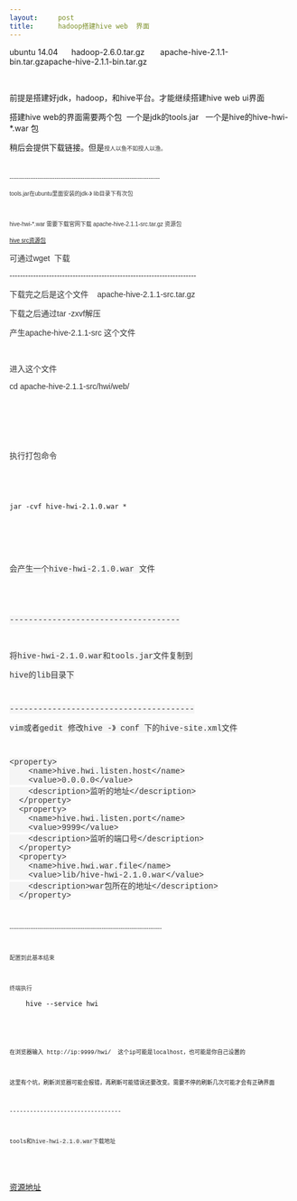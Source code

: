 ```yaml
---
layout:     post
title:      hadoop搭建hive web  界面
---
```

<div id="article_content" class="article_content clearfix csdn-tracking-statistics" data-pid="blog" data-mod="popu_307" data-dsm="post">
								            <link rel="stylesheet" href="https://csdnimg.cn/release/phoenix/template/css/ck_htmledit_views-f76675cdea.css">
						<div class="htmledit_views" id="content_views">
                
<p>ubuntu 14.04      hadoop-2.6.0.tar.gz       apache-hive-2.1.1-bin.tar.gzapache-hive-2.1.1-bin.tar.gz</p>
<p><br></p>
<p>前提是搭建好jdk，hadoop，和hive平台。才能继续搭建hive web ui界面</p>
<p>搭建hive web的界面需要两个包  一个是jdk的tools.jar   一个是hive的hive-hwi-*.war 包</p>
<p>稍后会提供下载链接。但是<span style="color:rgb(51,51,51);font-family:arial, tahoma, 'Microsoft Yahei', '宋体', sans-serif;"><span style="font-size:10px;">授人以鱼不如授人以渔。</span></span></p>
<p><span style="color:rgb(51,51,51);font-family:arial, tahoma, 'Microsoft Yahei', '宋体', sans-serif;"><span style="font-size:10px;"><br></span></span></p>
<p><span style="color:rgb(51,51,51);font-family:arial, tahoma, 'Microsoft Yahei', '宋体', sans-serif;"><span style="font-size:10px;">--------------------------------------------------------------------------------</span></span></p>
<p><span style="color:rgb(51,51,51);font-family:arial, tahoma, 'Microsoft Yahei', '宋体', sans-serif;"><span style="font-size:10px;">tools.jar在ubuntu里面安装的jdk-》 lib目录下有次包</span></span></p>
<p><span style="color:rgb(51,51,51);font-family:arial, tahoma, 'Microsoft Yahei', '宋体', sans-serif;"><span style="font-size:10px;"><br></span></span></p>
<p><span style="color:rgb(51,51,51);font-family:arial, tahoma, 'Microsoft Yahei', '宋体', sans-serif;"><span style="font-size:10px;">hive-hwi-*.war 需要下载官网下载 apache-hive-2.1.1-src.tar.gz 资源包  <br></span></span></p>
<p><span style="color:rgb(51,51,51);font-family:arial, tahoma, 'Microsoft Yahei', '宋体', sans-serif;"><span style="font-size:10px;"><a href="http://mirror.bit.edu.cn/apache/hive/hive-2.1.1/" rel="nofollow">hive src资源包</a><br></span></span></p>
<p><span style="color:rgb(51,51,51);font-family:arial, tahoma, 'Microsoft Yahei', '宋体', sans-serif;">可通过wget  下载</span></p>
<p><span style="color:rgb(51,51,51);font-family:arial, tahoma, 'Microsoft Yahei', '宋体', sans-serif;">-----------------------------------------------------------------------</span></p>
<p><span style="font-family:arial, tahoma, 'Microsoft Yahei', '宋体', sans-serif;color:#333333;">下载完之后是这个文件    apache-hive-2.1.1-src.tar.gz</span></p>
<p><span style="color:rgb(51,51,51);font-family:arial, tahoma, 'Microsoft Yahei', '宋体', sans-serif;">下载之后通过tar -zxvf解压</span></p>
<p><span style="color:rgb(51,51,51);font-family:arial, tahoma, 'Microsoft Yahei', '宋体', sans-serif;">产生apache-hive-2.1.1-src 这个文件</span></p>
<p><span style="color:rgb(51,51,51);font-family:arial, tahoma, 'Microsoft Yahei', '宋体', sans-serif;"><br></span></p>
<p><span style="color:rgb(51,51,51);font-family:arial, tahoma, 'Microsoft Yahei', '宋体', sans-serif;">进入这个文件 </span></p>
<p><span style="color:rgb(51,51,51);font-family:arial, tahoma, 'Microsoft Yahei', '宋体', sans-serif;">cd apache-hive-2.1.1-src/hwi/web/<br></span></p>
<p><span style="color:rgb(51,51,51);font-family:arial, tahoma, 'Microsoft Yahei', '宋体', sans-serif;"><br></span></p>
<p><span style="color:rgb(51,51,51);font-family:arial, tahoma, 'Microsoft Yahei', '宋体', sans-serif;"><br></span></p>
<p><span style="color:rgb(51,51,51);font-family:arial, tahoma, 'Microsoft Yahei', '宋体', sans-serif;"><br></span></p>
<p><span style="color:rgb(51,51,51);font-family:arial, tahoma, 'Microsoft Yahei', '宋体', sans-serif;">执行打包命令</span></p>
<p><span style="color:rgb(51,51,51);font-family:arial, tahoma, 'Microsoft Yahei', '宋体', sans-serif;"><br></span></p>
<p><span style="color:rgb(51,51,51);font-family:arial, tahoma, 'Microsoft Yahei', '宋体', sans-serif;"><br></span></p>
<p><span style="font-family:arial, tahoma, 'Microsoft Yahei', '宋体', sans-serif;"></span></p><pre><code class="language-plain">jar -cvf hive-hwi-2.1.0.war *</code></pre><br><br><p><span style="color:rgb(51,51,51);font-family:arial, tahoma, 'Microsoft Yahei', '宋体', sans-serif;"><span style="font-family:'Courier New', sans-serif;background-color:rgb(245,245,245);"><br></span></span></p>
<p><span style="color:rgb(51,51,51);font-family:arial, tahoma, 'Microsoft Yahei', '宋体', sans-serif;"><span style="font-family:'Courier New', sans-serif;background-color:rgb(245,245,245);">会产生一个hive-hwi-2.1.0.war 文件</span></span></p>
<p><span style="color:rgb(51,51,51);font-family:arial, tahoma, 'Microsoft Yahei', '宋体', sans-serif;"><span style="font-family:'Courier New', sans-serif;background-color:rgb(245,245,245);"><br></span></span></p>
<p><span style="color:rgb(51,51,51);font-family:arial, tahoma, 'Microsoft Yahei', '宋体', sans-serif;"><span style="font-family:'Courier New', sans-serif;background-color:rgb(245,245,245);"><br></span></span></p>
<p><span style="color:rgb(51,51,51);font-family:arial, tahoma, 'Microsoft Yahei', '宋体', sans-serif;"><span style="font-family:'Courier New', sans-serif;background-color:rgb(245,245,245);">------------------------------------</span></span></p>
<p><span style="color:rgb(51,51,51);font-family:arial, tahoma, 'Microsoft Yahei', '宋体', sans-serif;"><span style="font-family:'Courier New', sans-serif;background-color:rgb(245,245,245);"><br></span></span></p>
<p><span style="color:rgb(51,51,51);font-family:arial, tahoma, 'Microsoft Yahei', '宋体', sans-serif;"><span style="font-family:'Courier New', sans-serif;background-color:rgb(245,245,245);">将<span style="color:rgb(51,51,51);font-family:'Courier New', sans-serif;background-color:rgb(245,245,245);">hive-hwi-2.1.0.war和tools.jar文件复制到</span></span></span></p>
<p><span style="color:rgb(51,51,51);font-family:arial, tahoma, 'Microsoft Yahei', '宋体', sans-serif;"><span style="font-family:'Courier New', sans-serif;background-color:rgb(245,245,245);"><span style="color:rgb(51,51,51);font-family:'Courier New', sans-serif;background-color:rgb(245,245,245);">hive的lib目录下</span></span></span></p>
<p><span style="color:rgb(51,51,51);font-family:arial, tahoma, 'Microsoft Yahei', '宋体', sans-serif;"><span style="font-family:'Courier New', sans-serif;background-color:rgb(245,245,245);"><span style="color:rgb(51,51,51);font-family:'Courier New', sans-serif;background-color:rgb(245,245,245);"><br></span></span></span></p>
<p><span style="color:rgb(51,51,51);font-family:arial, tahoma, 'Microsoft Yahei', '宋体', sans-serif;"><span style="font-family:'Courier New', sans-serif;background-color:rgb(245,245,245);"><span style="color:rgb(51,51,51);font-family:'Courier New', sans-serif;background-color:rgb(245,245,245);">---------------------------------------</span></span></span></p>
<p><span style="color:rgb(51,51,51);font-family:arial, tahoma, 'Microsoft Yahei', '宋体', sans-serif;"><span style="font-family:'Courier New', sans-serif;background-color:rgb(245,245,245);"><span style="color:rgb(51,51,51);font-family:'Courier New', sans-serif;background-color:rgb(245,245,245);">vim或者gedit
 修改hive -》 conf 下的hive-site.xml文件</span></span></span></p>
<p><span style="color:rgb(51,51,51);font-family:arial, tahoma, 'Microsoft Yahei', '宋体', sans-serif;"><span style="font-family:'Courier New', sans-serif;background-color:rgb(245,245,245);"><span style="color:rgb(51,51,51);font-family:'Courier New', sans-serif;background-color:rgb(245,245,245);"><br></span></span></span></p>
<p><span style="color:rgb(51,51,51);font-family:arial, tahoma, 'Microsoft Yahei', '宋体', sans-serif;"><span style="font-family:'Courier New', sans-serif;background-color:rgb(245,245,245);"><span style="color:rgb(51,51,51);font-family:'Courier New', sans-serif;background-color:rgb(245,245,245);">&lt;property&gt;<br>
    &lt;name&gt;hive.hwi.listen.host&lt;/name&gt;<br>
    &lt;value&gt;0.0.0.0&lt;/value&gt;<br>
    &lt;description&gt;监听的地址&lt;/description&gt;<br>
  &lt;/property&gt;<br>
  &lt;property&gt;<br>
    &lt;name&gt;hive.hwi.listen.port&lt;/name&gt;<br>
    &lt;value&gt;9999&lt;/value&gt;<br>
    &lt;description&gt;监听的端口号&lt;/description&gt;<br>
  &lt;/property&gt;<br>
  &lt;property&gt;<br>
    &lt;name&gt;hive.hwi.war.file&lt;/name&gt;<br>
    &lt;value&gt;lib/hive-hwi-2.1.0.war&lt;/value&gt;<br>
    &lt;description&gt;war包所在的地址&lt;/description&gt;<br>
  &lt;/property&gt;<br></span></span></span></p>
<p><span style="color:rgb(51,51,51);font-family:arial, tahoma, 'Microsoft Yahei', '宋体', sans-serif;"><br></span></p>
<p><span style="color:rgb(51,51,51);font-family:arial, tahoma, 'Microsoft Yahei', '宋体', sans-serif;"><span style="font-size:10px;">---------------------------------------------------------------------------------</span></span></p>
<p><span style="color:rgb(51,51,51);font-family:arial, tahoma, 'Microsoft Yahei', '宋体', sans-serif;"><span style="font-size:10px;"><br></span></span></p>
<p><span style="color:rgb(51,51,51);font-family:arial, tahoma, 'Microsoft Yahei', '宋体', sans-serif;"><span style="font-size:10px;">配置到此基本结束</span></span></p>
<p><span style="color:rgb(51,51,51);font-family:arial, tahoma, 'Microsoft Yahei', '宋体', sans-serif;"><span style="font-size:10px;"><br></span></span></p>
<p><span style="font-family:arial, tahoma, 'Microsoft Yahei', '宋体', sans-serif;font-size:10px;color:#333333;">终端执行                </span></p><pre><code class="language-plain">    hive --service hwi</code></pre><br><p><span style="font-family:arial, tahoma, 'Microsoft Yahei', '宋体', sans-serif;font-size:10px;"><span style="color:#ff0000;"><span class="hljs-comment" style="font-family:'Courier New', sans-serif;"><br></span></span></span></p>
<p><span style="font-family:'Courier New', sans-serif;font-size:10px;"><span>在浏览器输入 http://ip:9999/hwi/  这个ip可能是localhost，也可能是你自己设置的</span></span></p>
<p><span style="font-family:'Courier New', sans-serif;font-size:10px;"><span><br></span></span></p>
<p><span style="font-family:'Courier New', sans-serif;font-size:10px;"><span>这里有个坑，刷新浏览器可能会报错，再刷新可能错误还要改变。需要不停的刷新几次可能才会有正确界面</span></span></p>
<p><span style="font-family:'Courier New', sans-serif;font-size:10px;"><span><br></span></span></p>
<p><span style="font-family:'Courier New', sans-serif;font-size:10px;"><span>---------------------------------</span></span></p>
<p><span style="font-family:'Courier New', sans-serif;font-size:10px;"><span><br></span></span></p>
<p><span style="font-family:'Courier New', sans-serif;font-size:10px;"><span>tools和<span style="color:rgb(51,51,51);font-family:'Courier New', sans-serif;background-color:rgb(245,245,245);">hive-hwi-2.1.0.war下载地址</span></span></span></p>
<p><span style="color:rgb(51,51,51);font-family:arial, tahoma, 'Microsoft Yahei', '宋体', sans-serif;"><span style="font-size:10px;"><br></span></span></p>
<p><span style="color:rgb(51,51,51);font-family:arial, tahoma, 'Microsoft Yahei', '宋体', sans-serif;"><span style="font-size:10px;"><br></span></span></p>
<p><a href="http://download.csdn.net/download/fangyuandoit/10167284" rel="nofollow">资源地址</a><br></p>
<p><br></p>
            </div>
                </div>